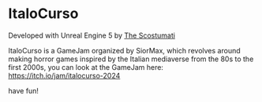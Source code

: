 # ItaloCurso

Developed with Unreal Engine 5 by [The Scostumati](https://www.instagram.com/thescostumati?utm_source=ig_web_button_share_sheet&igsh=ZDNlZDc0MzIxNw==)

ItaloCurso is a GameJam organized by SiorMax, which revolves around making horror games inspired by the Italian mediaverse from the 80s to the first 2000s, you can look at the GameJam here: https://itch.io/jam/italocurso-2024

have fun!

